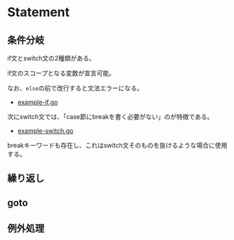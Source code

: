 # Statement

## 条件分岐

if文とswitch文の2種類がある。

if文のスコープとなる変数が宣言可能。

なお、`else`の前で改行すると文法エラーになる。

- [example-if.go](./example-if.go)

次にswitch文では、「case節にbreakを書く必要がない」のが特徴である。

- [example-switch.go](./example-switch.go)

breakキーワードも存在し、これはswitch文そのものを抜けるような場合に使用する。

## 繰り返し



## goto


## 例外処理

